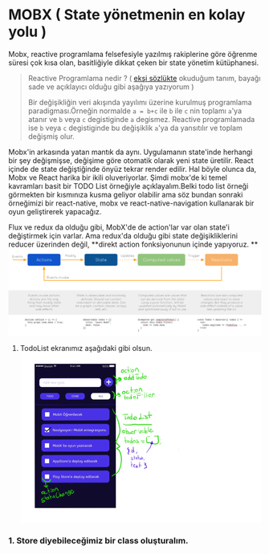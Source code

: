 # MOBX \( State yönetmenin en kolay yolu \)

Mobx, reactive programlama felsefesiyle yazılmış rakiplerine göre öğrenme süresi çok kısa olan, basitliğiyle dikkat çeken bir state yönetim kütüphanesi.

> Reactive Programlama nedir ?  \( [ekşi sözlükte](https://eksisozluk.com/reactive-programlama--5205874) okuduğum tanım, bayağı sade ve açıklayıcı olduğu gibi aşağıya yazıyorum \)
>
> Bir değişikliğin veri akışında yayılımı üzerine kurulmuş programlama paradigması.Örneğin normalde `a = b+c` ile `b` ile `c` nin toplamı `a`'ya atanır ve `b` veya `c` degistiginde `a` degismez. Reactive programlamada ise `b` veya `c` degistiginde bu değişiklik `a`'ya da yansıtılır ve toplam değişmiş olur.

Mobx'in arkasında yatan mantık da aynı. Uygulamanın state'inde herhangi bir şey değişmişse, değişime göre otomatik olarak yeni state üretilir. React içinde de state değiştiğinde önyüz tekrar render edilir. Hal böyle olunca da, Mobx ve React harika bir ikili oluveriyorlar. Şimdi mobx'de ki temel kavramları basit bir TODO List örneğiyle açıklayalım.Belki todo list örneği görmekten bir kısmınıza kusma geliyor olabilir ama söz bundan sonraki örneğimizi bir react-native, mobx ve react-native-navigation kullanarak bir oyun geliştirerek yapacağız.

Flux ve redux da olduğu gibi, MobX'de de action'lar var olan state'i değiştirmek için varlar. Ama redux'da olduğu gibi state değişikliklerini reducer üzerinden değil, **direkt action fonksiyonunun içinde  yapıyoruz.  **![](/assets/mobxDiagram.png)

1. TodoList ekranımız aşağıdaki gibi olsun.![](/assets/todoList4.png)

### 1. Store diyebileceğimiz bir class oluşturalım.



